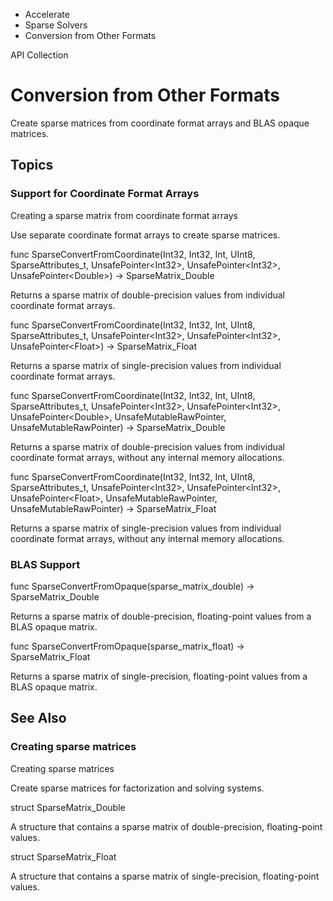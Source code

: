 

- Accelerate
- Sparse Solvers
-  Conversion from Other Formats 

API Collection

# Conversion from Other Formats

Create sparse matrices from coordinate format arrays and BLAS opaque matrices.

## Topics

### Support for Coordinate Format Arrays

Creating a sparse matrix from coordinate format arrays

Use separate coordinate format arrays to create sparse matrices.

func SparseConvertFromCoordinate(Int32, Int32, Int, UInt8, SparseAttributes_t, UnsafePointer&lt;Int32>, UnsafePointer&lt;Int32>, UnsafePointer&lt;Double>) -> SparseMatrix_Double

Returns a sparse matrix of double-precision values from individual coordinate format arrays.

func SparseConvertFromCoordinate(Int32, Int32, Int, UInt8, SparseAttributes_t, UnsafePointer&lt;Int32>, UnsafePointer&lt;Int32>, UnsafePointer&lt;Float>) -> SparseMatrix_Float

Returns a sparse matrix of single-precision values from individual coordinate format arrays.

func SparseConvertFromCoordinate(Int32, Int32, Int, UInt8, SparseAttributes_t, UnsafePointer&lt;Int32>, UnsafePointer&lt;Int32>, UnsafePointer&lt;Double>, UnsafeMutableRawPointer, UnsafeMutableRawPointer) -> SparseMatrix_Double

Returns a sparse matrix of double-precision values from individual coordinate format arrays, without any internal memory allocations.

func SparseConvertFromCoordinate(Int32, Int32, Int, UInt8, SparseAttributes_t, UnsafePointer&lt;Int32>, UnsafePointer&lt;Int32>, UnsafePointer&lt;Float>, UnsafeMutableRawPointer, UnsafeMutableRawPointer) -> SparseMatrix_Float

Returns a sparse matrix of single-precision values from individual coordinate format arrays, without any internal memory allocations.

### BLAS Support

func SparseConvertFromOpaque(sparse_matrix_double) -> SparseMatrix_Double

Returns a sparse matrix of double-precision, floating-point values from a BLAS opaque matrix.

func SparseConvertFromOpaque(sparse_matrix_float) -> SparseMatrix_Float

Returns a sparse matrix of single-precision, floating-point values from a BLAS opaque matrix.

## See Also

### Creating sparse matrices

Creating sparse matrices

Create sparse matrices for factorization and solving systems.

struct SparseMatrix_Double

A structure that contains a sparse matrix of double-precision, floating-point values.

struct SparseMatrix_Float

A structure that contains a sparse matrix of single-precision, floating-point values.

